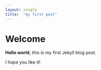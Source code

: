 ```yaml
---
layout: single
title:  "my first post"
---
```


# Welcome

**Hello world**, this is my first Jekyll blog post.

I hope you like it!
